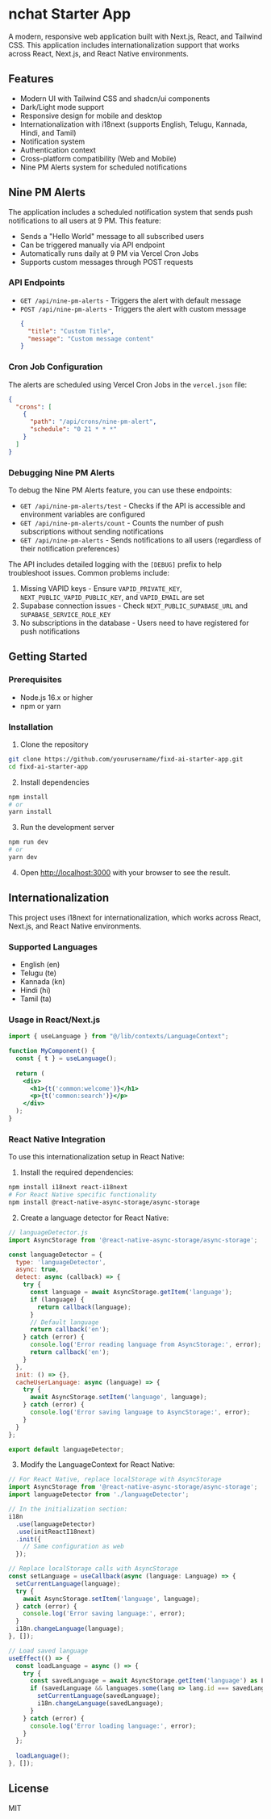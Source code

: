# nchat Starter App

A modern, responsive web application built with Next.js, React, and Tailwind CSS. This application includes internationalization support that works across React, Next.js, and React Native environments.

## Features

- Modern UI with Tailwind CSS and shadcn/ui components
- Dark/Light mode support
- Responsive design for mobile and desktop
- Internationalization with i18next (supports English, Telugu, Kannada, Hindi, and Tamil)
- Notification system
- Authentication context
- Cross-platform compatibility (Web and Mobile)
- Nine PM Alerts system for scheduled notifications

## Nine PM Alerts

The application includes a scheduled notification system that sends push notifications to all users at 9 PM. This feature:

- Sends a "Hello World" message to all subscribed users
- Can be triggered manually via API endpoint
- Automatically runs daily at 9 PM via Vercel Cron Jobs
- Supports custom messages through POST requests

### API Endpoints

- `GET /api/nine-pm-alerts` - Triggers the alert with default message
- `POST /api/nine-pm-alerts` - Triggers the alert with custom message
  ```json
  {
    "title": "Custom Title",
    "message": "Custom message content"
  }
  ```

### Cron Job Configuration

The alerts are scheduled using Vercel Cron Jobs in the `vercel.json` file:
```json
{
  "crons": [
    {
      "path": "/api/crons/nine-pm-alert",
      "schedule": "0 21 * * *"
    }
  ]
}
```

### Debugging Nine PM Alerts

To debug the Nine PM Alerts feature, you can use these endpoints:

- `GET /api/nine-pm-alerts/test` - Checks if the API is accessible and environment variables are configured
- `GET /api/nine-pm-alerts/count` - Counts the number of push subscriptions without sending notifications
- `GET /api/nine-pm-alerts` - Sends notifications to all users (regardless of their notification preferences)

The API includes detailed logging with the `[DEBUG]` prefix to help troubleshoot issues. Common problems include:

1. Missing VAPID keys - Ensure `VAPID_PRIVATE_KEY`, `NEXT_PUBLIC_VAPID_PUBLIC_KEY`, and `VAPID_EMAIL` are set
2. Supabase connection issues - Check `NEXT_PUBLIC_SUPABASE_URL` and `SUPABASE_SERVICE_ROLE_KEY`
3. No subscriptions in the database - Users need to have registered for push notifications

## Getting Started

### Prerequisites

- Node.js 16.x or higher
- npm or yarn

### Installation

1. Clone the repository
```bash
git clone https://github.com/yourusername/fixd-ai-starter-app.git
cd fixd-ai-starter-app
```

2. Install dependencies
```bash
npm install
# or
yarn install
```

3. Run the development server
```bash
npm run dev
# or
yarn dev
```

4. Open [http://localhost:3000](http://localhost:3000) with your browser to see the result.

## Internationalization

This project uses i18next for internationalization, which works across React, Next.js, and React Native environments.

### Supported Languages

- English (en)
- Telugu (te)
- Kannada (kn)
- Hindi (hi)
- Tamil (ta)

### Usage in React/Next.js

```jsx
import { useLanguage } from "@/lib/contexts/LanguageContext";

function MyComponent() {
  const { t } = useLanguage();
  
  return (
    <div>
      <h1>{t('common:welcome')}</h1>
      <p>{t('common:search')}</p>
    </div>
  );
}
```

### React Native Integration

To use this internationalization setup in React Native:

1. Install the required dependencies:

```bash
npm install i18next react-i18next
# For React Native specific functionality
npm install @react-native-async-storage/async-storage
```

2. Create a language detector for React Native:

```jsx
// languageDetector.js
import AsyncStorage from '@react-native-async-storage/async-storage';

const languageDetector = {
  type: 'languageDetector',
  async: true,
  detect: async (callback) => {
    try {
      const language = await AsyncStorage.getItem('language');
      if (language) {
        return callback(language);
      }
      // Default language
      return callback('en');
    } catch (error) {
      console.log('Error reading language from AsyncStorage:', error);
      return callback('en');
    }
  },
  init: () => {},
  cacheUserLanguage: async (language) => {
    try {
      await AsyncStorage.setItem('language', language);
    } catch (error) {
      console.log('Error saving language to AsyncStorage:', error);
    }
  }
};

export default languageDetector;
```

3. Modify the LanguageContext for React Native:

```jsx
// For React Native, replace localStorage with AsyncStorage
import AsyncStorage from '@react-native-async-storage/async-storage';
import languageDetector from './languageDetector';

// In the initialization section:
i18n
  .use(languageDetector)
  .use(initReactI18next)
  .init({
    // Same configuration as web
  });

// Replace localStorage calls with AsyncStorage
const setLanguage = useCallback(async (language: Language) => {
  setCurrentLanguage(language);
  try {
    await AsyncStorage.setItem('language', language);
  } catch (error) {
    console.log('Error saving language:', error);
  }
  i18n.changeLanguage(language);
}, []);

// Load saved language
useEffect(() => {
  const loadLanguage = async () => {
    try {
      const savedLanguage = await AsyncStorage.getItem('language') as Language;
      if (savedLanguage && languages.some(lang => lang.id === savedLanguage)) {
        setCurrentLanguage(savedLanguage);
        i18n.changeLanguage(savedLanguage);
      }
    } catch (error) {
      console.log('Error loading language:', error);
    }
  };
  
  loadLanguage();
}, []);
```

## License

MIT 